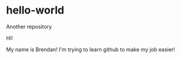 # hello-world
Another repository 

Hi!

My name is Brendan! I'm trying to learn github to make my job easier!
